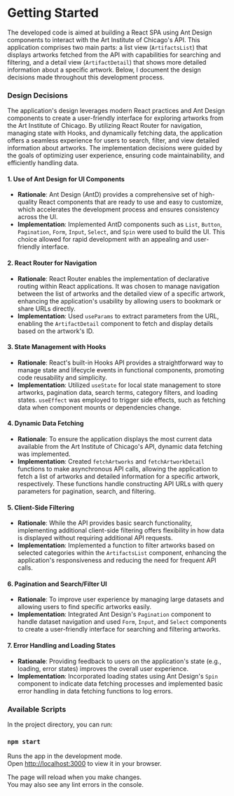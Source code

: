 # Getting Started

The developed code is aimed at building a React SPA using Ant Design components to interact with the Art Institute of Chicago's API. This application comprises two main parts: a list view (`ArtifactsList`) that displays artworks fetched from the API with capabilities for searching and filtering, and a detail view (`ArtifactDetail`) that shows more detailed information about a specific artwork. Below, I document the design decisions made throughout this development process.

### Design Decisions

The application's design leverages modern React practices and Ant Design components to create a user-friendly interface for exploring artworks from the Art Institute of Chicago. By utilizing React Router for navigation, managing state with Hooks, and dynamically fetching data, the application offers a seamless experience for users to search, filter, and view detailed information about artworks. The implementation decisions were guided by the goals of optimizing user experience, ensuring code maintainability, and efficiently handling data.

#### 1. **Use of Ant Design for UI Components**
- **Rationale**: Ant Design (AntD) provides a comprehensive set of high-quality React components that are ready to use and easy to customize, which accelerates the development process and ensures consistency across the UI. 
- **Implementation**: Implemented AntD components such as `List`, `Button`, `Pagination`, `Form`, `Input`, `Select`, and `Spin` were used to build the UI. This choice allowed for rapid development with an appealing and user-friendly interface.

#### 2. **React Router for Navigation**
- **Rationale**: React Router enables the implementation of declarative routing within React applications. It was chosen to manage navigation between the list of artworks and the detailed view of a specific artwork, enhancing the application's usability by allowing users to bookmark or share URLs directly.
- **Implementation**: Used `useParams` to extract parameters from the URL, enabling the `ArtifactDetail` component to fetch and display details based on the artwork's ID.

#### 3. **State Management with Hooks**
- **Rationale**: React's built-in Hooks API provides a straightforward way to manage state and lifecycle events in functional components, promoting code reusability and simplicity.
- **Implementation**: Utilized `useState` for local state management to store artworks, pagination data, search terms, category filters, and loading states. `useEffect` was employed to trigger side effects, such as fetching data when component mounts or dependencies change.

#### 4. **Dynamic Data Fetching**
- **Rationale**: To ensure the application displays the most current data available from the Art Institute of Chicago's API, dynamic data fetching was implemented.
- **Implementation**: Created `fetchArtworks` and `fetchArtworkDetail` functions to make asynchronous API calls, allowing the application to fetch a list of artworks and detailed information for a specific artwork, respectively. These functions handle constructing API URLs with query parameters for pagination, search, and filtering.

#### 5. **Client-Side Filtering**
- **Rationale**: While the API provides basic search functionality, implementing additional client-side filtering offers flexibility in how data is displayed without requiring additional API requests.
- **Implementation**: Implemented a function to filter artworks based on selected categories within the `ArtifactsList` component, enhancing the application's responsiveness and reducing the need for frequent API calls.

#### 6. **Pagination and Search/Filter UI**
- **Rationale**: To improve user experience by managing large datasets and allowing users to find specific artworks easily.
- **Implementation**: Integrated Ant Design's `Pagination` component to handle dataset navigation and used `Form`, `Input`, and `Select` components to create a user-friendly interface for searching and filtering artworks.

#### 7. **Error Handling and Loading States**
- **Rationale**: Providing feedback to users on the application's state (e.g., loading, error states) improves the overall user experience.
- **Implementation**: Incorporated loading states using Ant Design's `Spin` component to indicate data fetching processes and implemented basic error handling in data fetching functions to log errors.

### Available Scripts

In the project directory, you can run:

### `npm start`

Runs the app in the development mode.\
Open [http://localhost:3000](http://localhost:3000) to view it in your browser.

The page will reload when you make changes.\
You may also see any lint errors in the console.